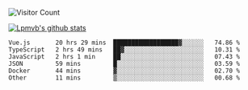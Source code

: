 ![Visitor Count](https://profile-counter.glitch.me/Lpmvb/count.svg)

[![Lpmvb's github stats](https://github-readme-stats.vercel.app/api?username=lpmvb&show_icons=true&title_color=fff&icon_color=79ff97&text_color=9f9f9f&bg_color=151515)](https://github.com/anuraghazra/github-readme-stats)

<!--
Here are some ideas to get you started:

- 🔭 I’m currently working on ...
- 🌱 I’m currently learning ...
- 👯 I’m looking to collaborate on ...
- 🤔 I’m looking for help with ...
- 💬 Ask me about ...
- 📫 How to reach me: ...
- 😄 Pronouns: ...
- ⚡ Fun fact: ...
-->

<!--START_SECTION:waka-->

```text
Vue.js       20 hrs 29 mins  ██████████████████▓░░░░░░   74.86 %
TypeScript   2 hrs 49 mins   ██▓░░░░░░░░░░░░░░░░░░░░░░   10.31 %
JavaScript   2 hrs 1 min     ██░░░░░░░░░░░░░░░░░░░░░░░   07.43 %
JSON         59 mins         █░░░░░░░░░░░░░░░░░░░░░░░░   03.59 %
Docker       44 mins         ▓░░░░░░░░░░░░░░░░░░░░░░░░   02.70 %
Other        11 mins         ▒░░░░░░░░░░░░░░░░░░░░░░░░   00.68 %
```

<!--END_SECTION:waka-->
